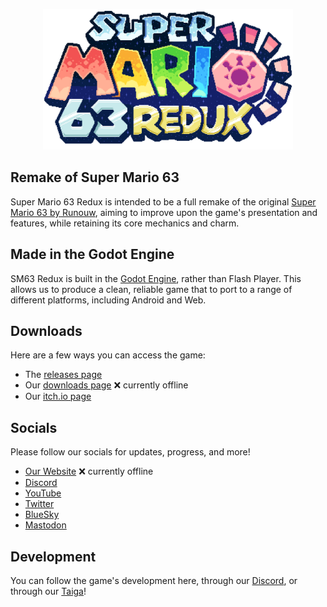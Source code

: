 <p align="center">
  <a href="https://sm63redux.com">
	<img src="meta/logo.png" width="400" alt="Super Mario 63 Redux logo">
  </a>
</p>

## Remake of Super Mario 63
Super Mario 63 Redux is intended to be a full remake of the original [Super Mario 63 by Runouw](http://runouw.com/games/sm63/), aiming to improve upon the game's presentation and features, while retaining its core mechanics and charm.

## Made in the Godot Engine
SM63 Redux is built in the [Godot Engine](https://godotengine.org/), rather than Flash Player. This allows us to produce a clean, reliable game that to port to a range of different platforms, including Android and Web.

## Downloads
Here are a few ways you can access the game:
- The [releases page](https://github.com/Redux-Team/SM63Redux/releases)
- Our [downloads page](https://sm63redux.com/game) ❌ currently offline
- Our [itch.io page](https://redux-team.itch.io/sm63redux)

## Socials
Please follow our socials for updates, progress, and more!
- [Our Website](https://sm63redux.com) ❌ currently offline
- [Discord](https://discord.gg/ctkyscUSBA)
- [YouTube](https://www.youtube.com/@ReduxTeam)
- [Twitter](https://x.com/TeamRedux)
- [BlueSky](https://bsky.app/profile/reduxteam.bsky.social)
- [Mastodon](https://wetdry.world/@reduxteam)

## Development
You can follow the game's development here, through our [Discord](https://discord.gg/ctkyscUSBA), or through our [Taiga](https://tree.taiga.io/project/reduxteam-super-mario-63-redux/timeline)!

